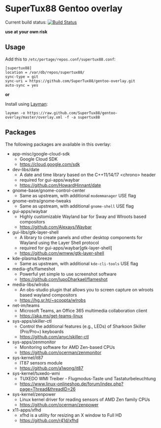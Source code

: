 # SuperTux88 Gentoo overlay

Current build status: [![Build Status](https://travis-ci.org/SuperTux88/gentoo-overlay.svg?branch=master)](https://travis-ci.org/SuperTux88/gentoo-overlay)

**use at your own risk**

## Usage

Add this to `/etc/portage/repos.conf/supertux88.conf`:

```
[supertux88]
location = /var/db/repos/supertux88/
sync-type = git
sync-uri = https://github.com/SuperTux88/gentoo-overlay.git
auto-sync = yes
```

**or**

Install using [Layman](https://wiki.gentoo.org/wiki/Layman):

```
layman -o https://raw.github.com/SuperTux88/gentoo-overlay/master/overlay.xml -f -a supertux88
```

## Packages

The following packages are available in this overlay:

* app-misc/google-cloud-sdk
  * Google Cloud SDK
  * https://cloud.google.com/sdk
* dev-libs/date
  * A date and time library based on the C++11/14/17 \<chrono\> header
  * required for gui-apps/waybar
  * https://github.com/HowardHinnant/date
* gnome-base/gnome-control-center
  * Same as upstream, with additional `modemmanager` USE flag
* gnome-extra/gnome-tweaks
  * Same as upstream, with additional `gnome-shell` USE flag
* gui-apps/waybar
  * Highly customizable Wayland bar for Sway and Wlroots based compositors
  * https://github.com/Alexays/Waybar
* gui-libs/gtk-layer-shell
  * A library to create panels and other desktop components for Wayland using the Layer Shell protocol
  * required for gui-apps/waybar[gtk-layer-shell]
  * https://github.com/wmww/gtk-layer-shell
* kde-plasma/breeze
  * Same as upstream, with additional `kde-cli-tools` USE flag
* media-gfx/flameshot
  * Powerful yet simple to use screenshot software
  * https://github.com/lupoDharkael/flameshot
* media-libs/wlrobs
  * An obs-studio plugin that allows you to screen capture on wlroots based wayland compositors
  * https://hg.sr.ht/~scoopta/wlrobs
* net-im/teams
  * Microsoft Teams, an Office 365 multimedia collaboration client
  * https://aka.ms/get-teams-linux
* sys-apps/skiller-ctl
  * Control the additional features (e.g., LEDs) of Sharkoon Skiller (Pro/Pro+) keyboards
  * https://github.com/anyc/skiller-ctl
* sys-apps/zenmonitor
  * Monitoring software for AMD Zen-based CPUs
  * https://github.com/ocerman/zenmonitor
* sys-kernel/it87
  * IT87 sensors module
  * https://github.com/a1wong/it87
* sys-kernel/tuxedo-wmi
  * TUXEDO WMI Treiber - Flugmodus-Taste und Tastaturbeleuchtung
  * https://www.linux-onlineshop.de/forum/index.php?page=Thread&threadID=26
* sys-kernel/zenpower
  * Linux kernel driver for reading sensors of AMD Zen family CPUs
  * https://github.com/ocerman/zenpower
* x11-apps/xfhd
  * xfhd is a utility for resizing an X window to Full HD
  * https://github.com/r41d/xfhd
